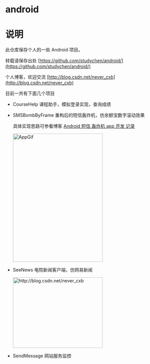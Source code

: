# android
说明
=======
此仓库保存个人的一些 Android 项目。

转载请保存出处 [https://github.com/studychen/android/](https://github.com/studychen/android/)

个人博客，欢迎交流 [http://blog.csdn.net/never_cxb](http://blog.csdn.net/never_cxb)

目前一共有下面几个项目

- CourseHelp	课程助手，模拟登录实现，查询成绩
- SMSBombByFrame	重构后的短信轰炸机，仿余额宝数字滚动效果 

  具体实现思路可参看博客 [Android 短信 轰炸机 app 开发 记录](http://blog.csdn.net/never_cxb/article/details/47614247)
  
  <img src="http://img.blog.csdn.net/20160114151526418" width="280" height="400" alt="AppGif" align="center">
- SeeNews	电院新闻客户端，仿网易新闻

  <img src="http://img.blog.csdn.net/20160117162640833" width="280" height="220" alt="http://blog.csdn.net/never_cxb" title="">
- SendMessage	网站服务监控

